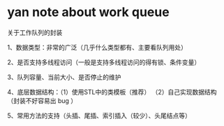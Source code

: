 # yan note about work queue 

关于工作队列的封装

1、数据类型：非常的广泛（几乎什么类型都有、主要看队列用处）

2、是否支持多线程访问（一般是支持多线程访问的得有锁、条件变量）

3、队列容量、当前大小、是否停止的维护

4、底层数据结构：（1）使用STL中的类模板（推荐） （2）自己实现数据结构（封装不好容易出 bug ）

5、常用方法的支持（头插、尾插、索引插入（较少）、头尾结点等）